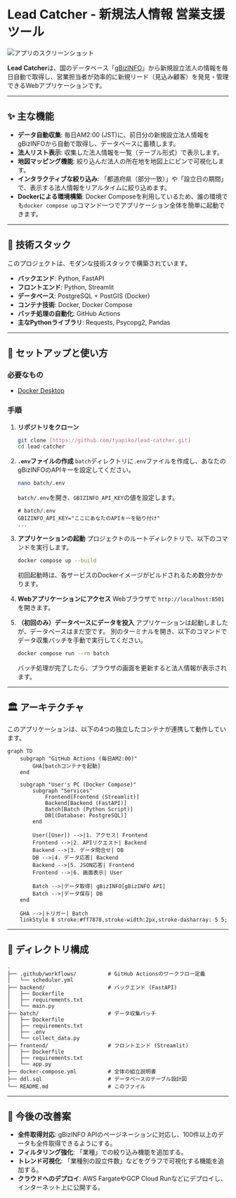 # Lead Catcher - 新規法人情報 営業支援ツール

![アプリのスクリーンショット](https://placehold.co/800x400/DDE6ED/526D82?text=App+Screenshot)

**Lead Catcher**は、国のデータベース「[gBizINFO](https://info.gbiz.go.jp/)」から新規設立法人の情報を毎日自動で取得し、営業担当者が効率的に新規リード（見込み顧客）を発見・管理できるWebアプリケーションです。

---

## ✨ 主な機能

* **データ自動収集**: 毎日AM2:00 (JST)に、前日分の新規設立法人情報をgBizINFOから自動で取得し、データベースに蓄積します。
* **法人リスト表示**: 収集した法人情報を一覧（テーブル形式）で表示します。
* **地図マッピング機能**: 絞り込んだ法人の所在地を地図上にピンで可視化します。
* **インタラクティブな絞り込み**: 「都道府県（部分一致）」や「設立日の期間」で、表示する法人情報をリアルタイムに絞り込めます。
* **Dockerによる環境構築**: Docker Composeを利用しているため、誰の環境でも`docker compose up`コマンド一つでアプリケーション全体を簡単に起動できます。

---

## 🔧 技術スタック

このプロジェクトは、モダンな技術スタックで構築されています。

* **バックエンド**: Python, FastAPI
* **フロントエンド**: Python, Streamlit
* **データベース**: PostgreSQL + PostGIS (Docker)
* **コンテナ技術**: Docker, Docker Compose
* **バッチ処理の自動化**: GitHub Actions
* **主なPythonライブラリ**: Requests, Psycopg2, Pandas

---

## 🚀 セットアップと使い方

### 必要なもの

* [Docker Desktop](https://www.docker.com/products/docker-desktop/)

### 手順

1.  **リポジトリをクローン**
    ```bash
    git clone [https://github.com/tyapiko/lead-catcher.git]
    cd lead-catcher
    ```

2.  **`.env`ファイルの作成**
    `batch`ディレクトリに`.env`ファイルを作成し、あなたのgBizINFOのAPIキーを設定してください。
    ```bash
    nano batch/.env
    ```
    `batch/.env`を開き、`GBIZINFO_API_KEY`の値を設定します。
    ```dotenv
    # batch/.env
    GBIZINFO_API_KEY="ここにあなたのAPIキーを貼り付け"
    ...
    ```

3.  **アプリケーションの起動**
    プロジェクトのルートディレクトリで、以下のコマンドを実行します。
    ```bash
    docker compose up --build
    ```
    初回起動時は、各サービスのDockerイメージがビルドされるため数分かかります。

4.  **Webアプリケーションにアクセス**
    Webブラウザで `http://localhost:8501` を開きます。

5.  **（初回のみ）データベースにデータを投入**
    アプリケーションは起動しましたが、データベースはまだ空です。
    別のターミナルを開き、以下のコマンドでデータ収集バッチを手動で実行してください。
    ```bash
    docker compose run --rm batch
    ```
    バッチ処理が完了したら、ブラウザの画面を更新すると法人情報が表示されます。

---

## 🏛️ アーキテクチャ

このアプリケーションは、以下の4つの独立したコンテナが連携して動作しています。

```
graph TD
    subgraph "GitHub Actions (毎日AM2:00)"
        GHA[batchコンテナを起動]
    end

    subgraph "User's PC (Docker Compose)"
        subgraph "Services"
            Frontend[Frontend (Streamlit)]
            Backend[Backend (FastAPI)]
            Batch[Batch (Python Script)]
            DB[(Database: PostgreSQL)]
        end

        User([User]) -->|1. アクセス| Frontend
        Frontend -->|2. APIリクエスト| Backend
        Backend -->|3. データ問合せ| DB
        DB -->|4. データ応答| Backend
        Backend -->|5. JSON応答| Frontend
        Frontend -->|6. 画面表示| User

        Batch -->|データ取得| gBizINFO[gBizINFO API]
        Batch -->|データ保存| DB
    end
    
    GHA -->|トリガー| Batch
    linkStyle 8 stroke:#ff7878,stroke-width:2px,stroke-dasharray: 5 5;
```

---

## 📂 ディレクトリ構成

```
.
├── .github/workflows/          # GitHub Actionsのワークフロー定義
│   └── scheduler.yml
├── backend/                    # バックエンド (FastAPI)
│   ├── Dockerfile
│   ├── requirements.txt
│   └── main.py
├── batch/                      # データ収集バッチ
│   ├── Dockerfile
│   ├── requirements.txt
│   ├── .env
│   └── collect_data.py
├── frontend/                   # フロントエンド (Streamlit)
│   ├── Dockerfile
│   ├── requirements.txt
│   └── app.py
├── docker-compose.yml          # 全体の組立説明書
├── ddl.sql                     # データベースのテーブル設計図
└── README.md                   # このファイル
```

---

## 🌱 今後の改善案

* **全件取得対応**: gBizINFO APIのページネーションに対応し、100件以上のデータも全件取得できるようにする。
* **フィルタリング強化**: 「業種」での絞り込み機能を追加する。
* **トレンド可視化**: 「業種別の設立件数」などをグラフで可視化する機能を追加する。
* **クラウドへのデプロイ**: AWS FargateやGCP Cloud Runなどにデプロイし、インターネット上に公開する。
